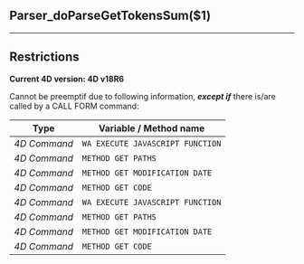 ﻿## Parser_doParseGetTokensSum($1)---## Restrictions**Current 4D version: 4D v18R6**Cannot be preemptif due to following information, ***except if*** there is/are called by a CALL FORM command:|Type|Variable / Method name||------|------||*4D Command*|`WA EXECUTE JAVASCRIPT FUNCTION`||*4D Command*|`METHOD GET PATHS`||*4D Command*|`METHOD GET MODIFICATION DATE`||*4D Command*|`METHOD GET CODE`||*4D Command*|`WA EXECUTE JAVASCRIPT FUNCTION`||*4D Command*|`METHOD GET PATHS`||*4D Command*|`METHOD GET MODIFICATION DATE`||*4D Command*|`METHOD GET CODE`|